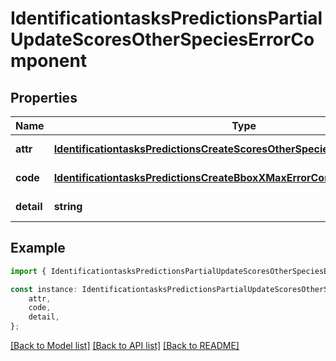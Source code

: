 # IdentificationtasksPredictionsPartialUpdateScoresOtherSpeciesErrorComponent


## Properties

Name | Type | Description | Notes
------------ | ------------- | ------------- | -------------
**attr** | [**IdentificationtasksPredictionsCreateScoresOtherSpeciesErrorComponentAttr**](IdentificationtasksPredictionsCreateScoresOtherSpeciesErrorComponentAttr.md) |  | [default to undefined]
**code** | [**IdentificationtasksPredictionsCreateBboxXMaxErrorComponentCode**](IdentificationtasksPredictionsCreateBboxXMaxErrorComponentCode.md) |  | [default to undefined]
**detail** | **string** |  | [default to undefined]

## Example

```typescript
import { IdentificationtasksPredictionsPartialUpdateScoresOtherSpeciesErrorComponent } from 'mosquito-alert';

const instance: IdentificationtasksPredictionsPartialUpdateScoresOtherSpeciesErrorComponent = {
    attr,
    code,
    detail,
};
```

[[Back to Model list]](../README.md#documentation-for-models) [[Back to API list]](../README.md#documentation-for-api-endpoints) [[Back to README]](../README.md)
